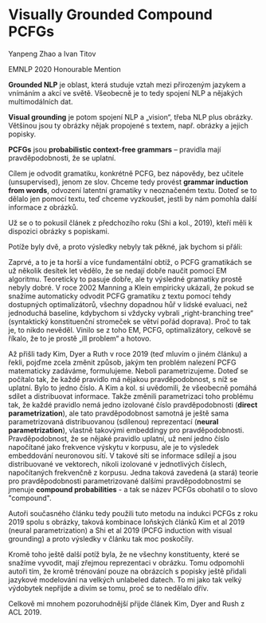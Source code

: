 # Visually Grounded Compound PCFGs

Yanpeng Zhao a Ivan Titov

EMNLP 2020 Honourable Mention

**Grounded NLP** je oblast, která studuje vztah mezi přirozeným jazykem a vnímáním a akcí ve světě. Všeobecně je to tedy spojení NLP a nějakých multimodálních dat.

**Visual grounding** je potom spojení NLP a „vision“, třeba NLP plus obrázky. Většinou jsou ty obrázky nějak propojené s textem, např. obrázky a jejich popisky.

**PCFGs** jsou **probabilistic context-free grammars** – pravidla mají pravděpodobnosti, že se uplatní.

Cílem je odvodit gramatiku, konkrétně PCFG, bez nápovědy, bez učitele (unsupervised), jenom ze slov. Chceme tedy provést **grammar induction from words**, odvození latentní gramatiky v neoznačeném textu. Doteď se to dělalo jen pomocí textu, teď chceme vyzkoušet, jestli by nám pomohla další informace z obrázků.

Už se o to pokusil článek z předchozího roku (Shi a kol., 2019), kteří měli k dispozici obrázky s popiskami.

Potíže byly dvě, a proto výsledky nebyly tak pěkné, jak bychom si přáli:

Zaprvé, a to je ta horší a více fundamentální obtíž, o PCFG gramatikách se už několik desítek let vědělo, že se nedají dobře naučit pomocí EM algoritmu. Teoreticky to pasuje dobře, ale ty výsledné gramatiky prostě nebyly dobré. V roce 2002 Manning a Klein empiricky ukázali, že pokud se snažíme automaticky odvodit PCFG gramatiku z textu pomocí tehdy dostupných optimalizátorů, všechny dopadnou hůř v lidské evaluaci, než jednoduchá baseline, kdybychom si vždycky vybrali „right-branching tree“ (syntaktický konstituenční stromeček se větví pořád doprava). Proč to tak je, to nikdo nevěděl. Vinilo se z toho EM, PCFG, optimalizátory, celkově se říkalo, že to je prostě „ill problem“ a hotovo.

Až přišli tady Kim, Dyer a Ruth v roce 2019 (teď mluvím o jiném článku) a řekli, pojďme zcela změnit způsob, jakým ten problém nalezení PCFG matematicky zadáváme, formulujeme. Neboli parametrizujeme. Doteď se počítalo tak, že každé pravidlo má nějakou pravděpodobnost, s níž se uplatní. Bylo to jedno číslo. A Kim a kol. si uvědomili, že všeobecně pomáhá sdílet a distribuovat informace. Takže změnili parametrizaci toho problému tak, že každé pravidlo nemá jedno izolované číslo pravděpodobnosti (**direct parametrization**), ale tato pravděpodobnost samotná je ještě sama parametrizovaná distribuovanou (sdílenou) reprezentací (**neural parametrization**), vlastně takovými embeddingy pro pravděpodobnosti. Pravděpodobnost, že se nějaké pravidlo uplatní, už není jedno číslo napočítané jako frekvence výskytu v korpusu, ale je to výsledek embeddování neuronovou sítí. V takové síti se informace sdílejí a jsou distribuované ve vektorech, nikoli izolované v jednotlivých číslech, napočítaných frekvenčně z korpusu. Jedna taková zavedená (a stará) teorie pro pravděpodobnosti parametrizované dalšími pravděpodobnostmi se jmenuje **compound probabilities** - a tak se název PCFGs obohatil o to slovo "compound".

Autoři současného článku tedy použili tuto metodu na indukci PCFGs z roku 2019 spolu s obrázky, taková kombinace loňských článků Kim et al 2019 (neural parametrization) a Shi et al 2019 (PCFG induction with visual grounding) a proto výsledky v článku tak moc poskočily.

Kromě toho ještě další potíž byla, že ne všechny konstituenty, které se snažíme vyvodit, mají zřejmou reprezentaci v obrázku. Tomu odpomohli autoři tím, že kromě trénování pouze na obrázcích s popisky ještě přidali jazykové modelování na velkých unlabeled datech. To mi jako tak velký výdobytek nepřijde a divím se tomu, proč se to nedělalo dřív.

Celkově mi mnohem pozoruhodnější přijde článek Kim, Dyer and Rush z ACL 2019.
